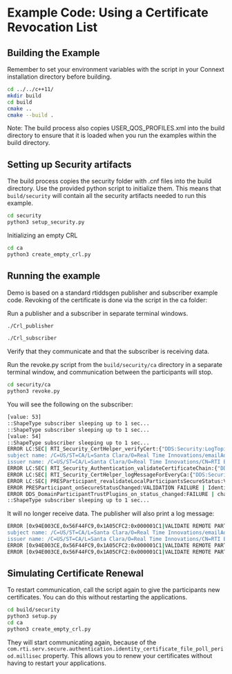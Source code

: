 # Example Code: Using a Certificate Revocation List

## Building the Example

Remember to set your environment variables with the script in your Connext
installation directory before building.

```sh
cd ../../c++11/
mkdir build
cd build
cmake ..
cmake --build .
```

Note: The build process also copies USER_QOS_PROFILES.xml into the build
directory to ensure that it is loaded when you run the examples within the build
directory.

## Setting up Security artifacts

The build process copies the security folder with .cnf files into the build
directory. Use the provided python script to initialize them. This means that
`build/security` will contain all the security artifacts needed to run this example.

```sh
cd security
python3 setup_security.py
```

Initializing an empty CRL

```sh
cd ca
python3 create_empty_crl.py
```

## Running the example

Demo is based on a standard rtiddsgen publisher and subscriber example code.
Revoking of the certificate is done via the script in the ca folder:

Run a publisher and a subscriber in separate terminal windows.

```sh
./Crl_publisher
```

```sh
./Crl_subscriber
```

Verify that they communicate and that the subscriber is receiving data.

Run the revoke.py script from the `build/security/ca` directory in a separate
terminal window, and communication between the participants will stop.

```sh
cd security/ca
python3 revoke.py
```

You will see the following on the subscriber:

```sh
[value: 53]
::ShapeType subscriber sleeping up to 1 sec...
::ShapeType subscriber sleeping up to 1 sec...
[value: 54]
::ShapeType subscriber sleeping up to 1 sec...
ERROR LC:SEC| RTI_Security_CertHelper_verifyCert:{"DDS:Security:LogTopicV2":{"f":"10","s":"3","t":{"s":"1699564657","n":"887532998"},"h":"RTI-10833","i":"0.0.0.0","a":"RTI Secure DDS Application","p":"191818","k":"security","x":[{"DDS":[{"domain_id":"0"},{"guid":"80a37417.1be0511e.e59657b5.1c1"},{"plugin_class":"Common"},{"plugin_method":"RTI_Security_CertHelper_verifyCert"}]}],"m":"X509_verify_cert returned 0 with error 23: certificate revoked
subject name: /C=US/ST=CA/L=Santa Clara/O=Real Time Innovations/emailAddress=ecdsa01ParticipantB@rti.com/CN=Crl Participant B
issuer name: /C=US/ST=CA/L=Santa Clara/O=Real Time Innovations/CN=RTI ECDSA01 (p256) ROOT CA/emailAddress=ecdsa01RootCa@rti.com"}}
ERROR LC:SEC| RTI_Security_Authentication_validateCertificateChain:{"DDS:Security:LogTopicV2":{"f":"10","s":"3","t":{"s":"1699564657","n":"887734998"},"h":"RTI-10833","i":"0.0.0.0","a":"RTI Secure DDS Application","p":"191818","k":"security","x":[{"DDS":[{"domain_id":"0"},{"guid":"80a37417.1be0511e.e59657b5.1c1"},{"plugin_class":"Authentication"},{"plugin_method":"RTI_Security_Authentication_validateCertificateChain"}]}],"m":"Identity verification failed. Make sure it was signed by the right authority."}}
ERROR LC:SEC| RTI_Security_CertHelper_logMessageForEveryCa:{"DDS:Security:LogTopicV2":{"f":"10","s":"3","t":{"s":"1699564657","n":"887828998"},"h":"RTI-10833","i":"0.0.0.0","a":"RTI Secure DDS Application","p":"191818","k":"security","x":[{"DDS":[{"domain_id":"0"},{"guid":"80a37417.1be0511e.e59657b5.1c1"},{"plugin_class":"Common"},{"plugin_method":"RTI_Security_CertHelper_logMessageForEveryCa"}]}],"m":"Failed to verify identity. Used authority: /C=US/ST=CA/L=Santa Clara/O=Real Time Innovations/CN=RTI ECDSA01 (p256) ROOT CA/emailAddress=ecdsa01RootCa@rti.com"}}
ERROR LC:SEC| PRESParticipant_revalidateLocalParticipantsSecureStatus:VALIDATION FAILURE | Local Identity Status. Identity certificate was revoked.
ERROR PRESParticipant_onSecureStatusChanged:VALIDATION FAILURE | Identity of local DomainParticipant
ERROR DDS_DomainParticipantTrustPlugins_on_status_changed:FAILURE | change security status
::ShapeType subscriber sleeping up to 1 sec...
```

It will no longer receive data. The publisher will also print a log message:

```sh
ERROR [0x94E003CE,0x56F44FC9,0x1A05CFC2:0x000001C1|VALIDATE REMOTE PARTICIPANT IDENTITY|CHECK AUTHENTICATION STATUS|LC:SEC]RTI_Security_CertHelper_verifyCert:{"DDS:Security:LogTopicV2":{"f":"10","s":"3","t":{"s":"1699564658","n":"528682999"},"h":"RTI-10833","i":"0.0.0.0","a":"RTI Secure DDS Application","p":"191602","k":"security","x":[{"DDS":[{"domain_id":"0"},{"guid":"94e003ce.56f44fc9.1a05cfc2.1c1"},{"plugin_class":"Common"},{"plugin_method":"RTI_Security_CertHelper_verifyCert"}]}],"m":"X509_verify_cert returned 0 with error 23: certificate revoked
subject name: /C=US/ST=CA/L=Santa Clara/O=Real Time Innovations/emailAddress=ecdsa01ParticipantB@rti.com/CN=Crl Participant B
issuer name: /C=US/ST=CA/L=Santa Clara/O=Real Time Innovations/CN=RTI ECDSA01 (p256) ROOT CA/emailAddress=ecdsa01RootCa@rti.com"}}
ERROR [0x94E003CE,0x56F44FC9,0x1A05CFC2:0x000001C1|VALIDATE REMOTE PARTICIPANT IDENTITY|CHECK AUTHENTICATION STATUS|LC:SEC]RTI_Security_Authentication_validateCertificateChain:{"DDS:Security:LogTopicV2":{"f":"10","s":"3","t":{"s":"1699564658","n":"528888999"},"h":"RTI-10833","i":"0.0.0.0","a":"RTI Secure DDS Application","p":"191602","k":"security","x":[{"DDS":[{"domain_id":"0"},{"guid":"94e003ce.56f44fc9.1a05cfc2.1c1"},{"plugin_class":"Authentication"},{"plugin_method":"RTI_Security_Authentication_validateCertificateChain"}]}],"m":"Identity verification failed. Make sure it was signed by the right authority."}}
ERROR [0x94E003CE,0x56F44FC9,0x1A05CFC2:0x000001C1|VALIDATE REMOTE PARTICIPANT IDENTITY|CHECK AUTHENTICATION STATUS|LC:SEC]RTI_Security_CertHelper_logMessageForEveryCa:{"DDS:Security:LogTopicV2":{"f":"10","s":"3","t":{"s":"1699564658","n":"528947999"},"h":"RTI-10833","i":"0.0.0.0","a":"RTI Secure DDS Application","p":"191602","k":"security","x":[{"DDS":[{"domain_id":"0"},{"guid":"94e003ce.56f44fc9.1a05cfc2.1c1"},{"plugin_class":"Common"},{"plugin_method":"RTI_Security_CertHelper_logMessageForEveryCa"}]}],"m":"Failed to verify identity. Used authority: /C=US/ST=CA/L=Santa Clara/O=Real Time Innovations/CN=RTI ECDSA01 (p256) ROOT CA/emailAddress=ecdsa01RootCa@rti.com"}}
```

## Simulating Certificate Renewal

To restart communication, call the script again to give the participants new
certificates. You can do this without restarting the applications.

```sh
cd build/security
python3 setup.py
cd ca
python3 create_empty_crl.py
```

They will start communicating again, because of the
`com.rti.serv.secure.authentication.identity_certificate_file_poll_period.millisec`
property. This allows you to renew your certificates without having to restart
your applications.
